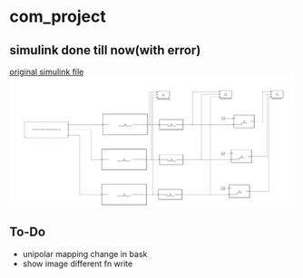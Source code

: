 # com_project
<h2>simulink done till now(with error)</h2>
<a href = "project_first_try_simulink.slx" target = "_blank">original simulink file</a>
<img src = "simulink diagram till 15 May.PNG">
<h2>To-Do</h2>
<ul>
<li>unipolar mapping change in bask</li>
<li>show image different fn write</li>
</ul>
